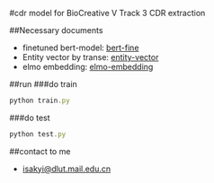 #cdr
model for BioCreative V Track 3 CDR extraction

##Necessary documents
* finetuned bert-model: [bert-fine]()
* Entity vector by transe: [entity-vector]()
* elmo embedding: [elmo-embedding]()

##run
###do train
```javascript
python train.py
```
###do test
```javascript
python test.py
```

##contact to me

* isakyi@dlut.mail.edu.cn
